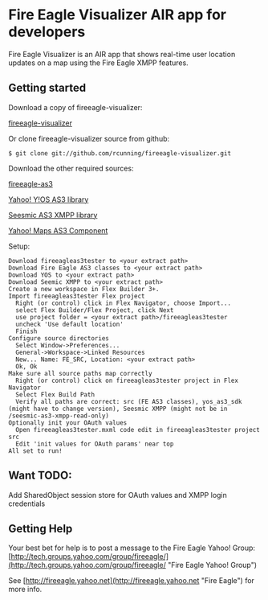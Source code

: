 # Fire Eagle Visualizer AIR app for developers

Fire Eagle Visualizer is an AIR app that shows real-time user location updates on a map using the Fire Eagle XMPP features.

## Getting started

Download a copy of fireeagle-visualizer:

[fireeagle-visualizer](http://github.com/rcunning/fireeagle-visualizer/tree/master# "fireeagle-visualizer")


Or clone fireeagle-visualizer source from github:

    $ git clone git://github.com/rcunning/fireeagle-visualizer.git


Download the other required sources:

[fireeagle-as3](http://github.com/rcunning/fireeagle-as3/tree/master# "fireeagle-as3")

[Yahoo! Y!OS AS3 library](http://developer.yahoo.com/flash/yos/ "Y!OS AS3 library")

[Seesmic AS3 XMPP library](http://code.google.com/p/seesmic-as3-xmpp/ "Seesmic AS3 XMPP library")

[Yahoo! Maps AS3 Component](http://developer.yahoo.com/flash/maps/ "Yahoo! Maps AS3 Component")


Setup:

    Download fireeagleas3tester to <your extract path>
    Download Fire Eagle AS3 classes to <your extract path>
    Download YOS to <your extract path>
    Download Seemic XMPP to <your extract path>
    Create a new workspace in Flex Builder 3+. 
    Import fireeagleas3tester Flex project 
      Right (or control) click in Flex Navigator, choose Import...
      select Flex Builder/Flex Project, click Next
      use project folder = <your extract path>/fireeagleas3tester
      uncheck 'Use default location'
      Finish
    Configure source directories
      Select Window->Preferences...
      General->Workspace->Linked Resources
      New... Name: FE_SRC, Location: <your extract path>
      Ok, Ok
    Make sure all source paths map correctly
      Right (or control) click on fireeagleas3tester project in Flex Navigator
      Select Flex Build Path
      Verify all paths are correct: src (FE AS3 classes), yos_as3_sdk (might have to change version), Seesmic XMPP (might not be in /seesmic-as3-xmpp-read-only)
    Optionally init your OAuth values
      Open fireeagleas3tester.mxml code edit in fireeagleas3tester project src
      Edit 'init values for OAuth params' near top
    All set to run!


## Want TODO:

Add SharedObject session store for OAuth values and XMPP login credentials


## Getting Help

Your best bet for help is to post a message to the Fire Eagle Yahoo! Group:
[http://tech.groups.yahoo.com/group/fireeagle/](http://tech.groups.yahoo.com/group/fireeagle/ "Fire Eagle Yahoo! Group")

See [http://fireeagle.yahoo.net](http://fireeagle.yahoo.net "Fire Eagle") for more info.
